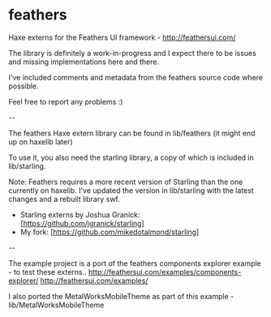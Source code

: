 feathers
========

Haxe externs for the Feathers UI framework - http://feathersui.com/

The library is definitely a work-in-progress and I expect there to be issues and missing implementations here and there.

I've included comments and metadata from the feathers source code where possible.

Feel free to report any problems :)

--

The feathers Haxe extern library can be found in lib/feathers
(it might end up on haxelib later)

To use it, you also need the starling library, a copy of which is included in lib/starling.

Note: Feathers requires a more recent version of Starling than the one currently on haxelib. 
I've updated the version in lib/starling with the latest changes and a rebuilt library swf.

* Starling externs by Joshua Granick: [https://github.com/jgranick/starling]
* My fork: [https://github.com/mikedotalmond/starling]

--

The example project is a port of the feathers components explorer example - to test these externs..
http://feathersui.com/examples/components-explorer/
http://feathersui.com/examples/

I also ported the MetalWorksMobileTheme as part of this example - lib/MetalWorksMobileTheme
